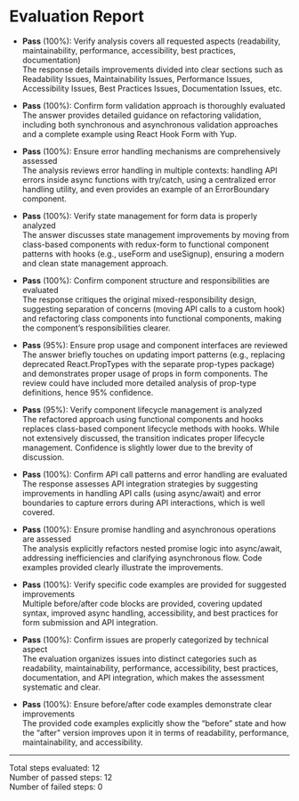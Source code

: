 # Evaluation Report

- **Pass** (100%): Verify analysis covers all requested aspects (readability, maintainability, performance, accessibility, best practices, documentation)  
  The response details improvements divided into clear sections such as Readability Issues, Maintainability Issues, Performance Issues, Accessibility Issues, Best Practices Issues, Documentation Issues, etc.

- **Pass** (100%): Confirm form validation approach is thoroughly evaluated  
  The answer provides detailed guidance on refactoring validation, including both synchronous and asynchronous validation approaches and a complete example using React Hook Form with Yup.

- **Pass** (100%): Ensure error handling mechanisms are comprehensively assessed  
  The analysis reviews error handling in multiple contexts: handling API errors inside async functions with try/catch, using a centralized error handling utility, and even provides an example of an ErrorBoundary component.

- **Pass** (100%): Verify state management for form data is properly analyzed  
  The answer discusses state management improvements by moving from class-based components with redux-form to functional component patterns with hooks (e.g., useForm and useSignup), ensuring a modern and clean state management approach.

- **Pass** (100%): Confirm component structure and responsibilities are evaluated  
  The response critiques the original mixed-responsibility design, suggesting separation of concerns (moving API calls to a custom hook) and refactoring class components into functional components, making the component’s responsibilities clearer.

- **Pass** (95%): Ensure prop usage and component interfaces are reviewed  
  The answer briefly touches on updating import patterns (e.g., replacing deprecated React.PropTypes with the separate prop-types package) and demonstrates proper usage of props in form components. The review could have included more detailed analysis of prop-type definitions, hence 95% confidence.

- **Pass** (95%): Verify component lifecycle management is analyzed  
  The refactored approach using functional components and hooks replaces class-based component lifecycle methods with hooks. While not extensively discussed, the transition indicates proper lifecycle management. Confidence is slightly lower due to the brevity of discussion.

- **Pass** (100%): Confirm API call patterns and error handling are evaluated  
  The response assesses API integration strategies by suggesting improvements in handling API calls (using async/await) and error boundaries to capture errors during API interactions, which is well covered.

- **Pass** (100%): Ensure promise handling and asynchronous operations are assessed  
  The analysis explicitly refactors nested promise logic into async/await, addressing inefficiencies and clarifying asynchronous flow. Code examples provided clearly illustrate the improvements.

- **Pass** (100%): Verify specific code examples are provided for suggested improvements  
  Multiple before/after code blocks are provided, covering updated syntax, improved async handling, accessibility, and best practices for form submission and API integration.

- **Pass** (100%): Confirm issues are properly categorized by technical aspect  
  The evaluation organizes issues into distinct categories such as readability, maintainability, performance, accessibility, best practices, documentation, and API integration, which makes the assessment systematic and clear.

- **Pass** (100%): Ensure before/after code examples demonstrate clear improvements  
  The provided code examples explicitly show the “before” state and how the “after” version improves upon it in terms of readability, performance, maintainability, and accessibility.

---

Total steps evaluated: 12  
Number of passed steps: 12  
Number of failed steps: 0